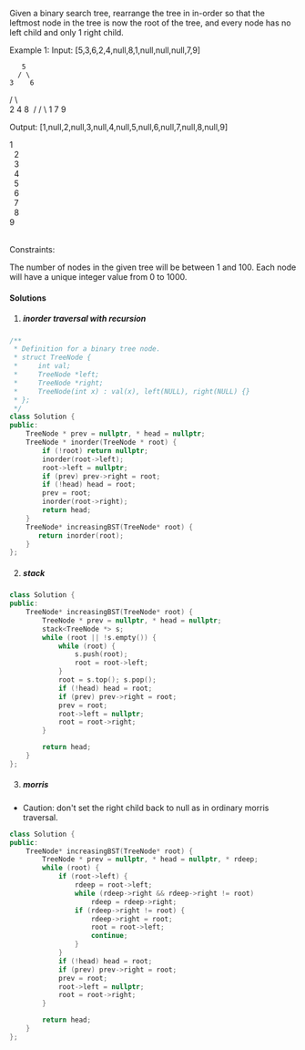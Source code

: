 Given a binary search tree, rearrange the tree in in-order so that the leftmost node in the tree is now the root of the tree, and every node has no left child and only 1 right child.

Example 1:
Input: [5,3,6,2,4,null,8,1,null,null,null,7,9]

       5
      / \
    3    6
   / \    \
  2   4    8
 /        / \ 
1        7   9

Output: [1,null,2,null,3,null,4,null,5,null,6,null,7,null,8,null,9]

 1
  \
   2
    \
     3
      \
       4
        \
         5
          \
           6
            \
             7
              \
               8
                \
                 9  
 

Constraints:

The number of nodes in the given tree will be between 1 and 100.
Each node will have a unique integer value from 0 to 1000.

#### Solutions

1. ##### inorder traversal with recursion

```cpp
/**
 * Definition for a binary tree node.
 * struct TreeNode {
 *     int val;
 *     TreeNode *left;
 *     TreeNode *right;
 *     TreeNode(int x) : val(x), left(NULL), right(NULL) {}
 * };
 */
class Solution {
public:
    TreeNode * prev = nullptr, * head = nullptr;
    TreeNode * inorder(TreeNode * root) {
        if (!root) return nullptr;
        inorder(root->left);
        root->left = nullptr;
        if (prev) prev->right = root;
        if (!head) head = root;
        prev = root;
        inorder(root->right);
        return head;
    }
    TreeNode* increasingBST(TreeNode* root) {
       return inorder(root); 
    }
};
```

2. ##### stack

```cpp
class Solution {
public:
    TreeNode* increasingBST(TreeNode* root) {
        TreeNode * prev = nullptr, * head = nullptr;
        stack<TreeNode *> s;
        while (root || !s.empty()) {
            while (root) {
                s.push(root);
                root = root->left;
            }
            root = s.top(); s.pop();
            if (!head) head = root;
            if (prev) prev->right = root;
            prev = root;
            root->left = nullptr;
            root = root->right;
        }

        return head;
    }
};
```

3. ##### morris

- Caution: don't set the right child back to null as in ordinary morris traversal.

```cpp
class Solution {
public:
    TreeNode* increasingBST(TreeNode* root) {
        TreeNode * prev = nullptr, * head = nullptr, * rdeep;
        while (root) {
            if (root->left) {
                rdeep = root->left;
                while (rdeep->right && rdeep->right != root)
                    rdeep = rdeep->right;
                if (rdeep->right != root) {
                    rdeep->right = root;
                    root = root->left;
                    continue;
                }
            }
            if (!head) head = root;
            if (prev) prev->right = root;
            prev = root;
            root->left = nullptr;
            root = root->right;
        }

        return head;
    }
};
```